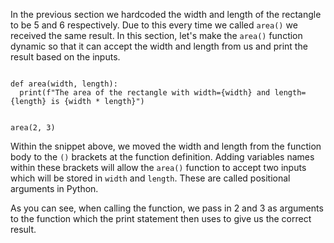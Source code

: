 In the previous section we hardcoded the width and length of the rectangle to be 5 and 6 respectively. Due to this every time we called `area()` we received the same result. In this section, let's make the `area()` function dynamic so that it can accept the width and length from us and print the result based on the inputs.

<codeblock language="python" type="lesson">
<code>
def area(width, length):
  print(f"The area of the rectangle with width={width} and length={length} is {width * length}")

area(2, 3)
</code>
</codeblock>

Within the snippet above, we moved the width and length from the function body to the `()` brackets at the function definition. Adding variables names within these brackets will allow the `area()` function to accept two inputs which will be stored in `width` and `length`. These are called positional arguments in Python.

As you can see, when calling the function, we pass in 2 and 3 as arguments to the function which the print statement then uses to give us the correct result.